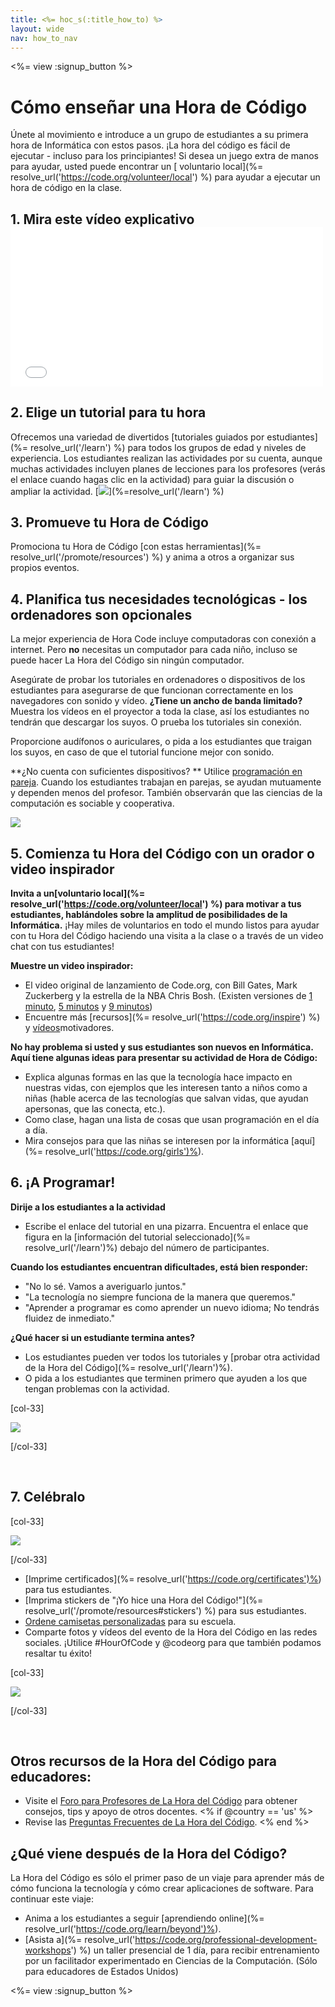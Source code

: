 ```yaml
---
title: <%= hoc_s(:title_how_to) %>
layout: wide
nav: how_to_nav
---
```

<%= view :signup_button %>

<h1>Cómo enseñar una Hora de Código</h1>

Únete al movimiento e introduce a un grupo de estudiantes a su primera hora de Informática con estos pasos. ¡La hora del código es fácil de ejecutar - incluso para los principiantes! Si desea un juego extra de manos para ayudar, usted puede encontrar un [ voluntario local](%= resolve_url('https://code.org/volunteer/local') %) para ayudar a ejecutar un hora de código en la clase.

## 1. Mira este vídeo explicativo <iframe width="500" height="255" src="//www.youtube.com/embed/SrnvvWDm73k" frameborder="0" allowfullscreen mark="crwd-mark"></iframe> 

## 2. Elige un tutorial para tu hora

Ofrecemos una variedad de divertidos [tutoriales guiados por estudiantes](%= resolve_url('/learn') %) para todos los grupos de edad y niveles de experiencia. Los estudiantes realizan las actividades por su cuenta, aunque muchas actividades incluyen planes de lecciones para los profesores (verás el enlace cuando hagas clic en la actividad) para guiar la discusión o ampliar la actividad. [![](/images/fit-700/tutorials.png)](%=resolve_url('/learn') %)

## 3. Promueve tu Hora de Código

Promociona tu Hora de Código [con estas herramientas](%= resolve_url('/promote/resources') %) y anima a otros a organizar sus propios eventos.

## 4. Planifica tus necesidades tecnológicas - los ordenadores son opcionales

La mejor experiencia de Hora Code incluye computadoras con conexión a internet. Pero **no** necesitas un computador para cada niño, incluso se puede hacer La Hora del Código sin ningún computador.

Asegúrate de probar los tutoriales en ordenadores o dispositivos de los estudiantes para asegurarse de que funcionan correctamente en los navegadores con sonido y vídeo. **¿Tiene un ancho de banda limitado?** Muestra los vídeos en el proyector a toda la clase, así los estudiantes no tendrán que descargar los suyos. O prueba los tutoriales sin conexión.

Proporcione audífonos o auriculares, o pida a los estudiantes que traigan los suyos, en caso de que el tutorial funcione mejor con sonido.

**¿No cuenta con suficientes dispositivos? ** Utilice [programación en pareja](https://www.youtube.com/watch?v=vgkahOzFH2Q). Cuando los estudiantes trabajan en parejas, se ayudan mutuamente y dependen menos del profesor. También observarán que las ciencias de la computación es sociable y cooperativa.

<img src="/images/fit-350/group_ipad.jpg" />

## 5. Comienza tu Hora del Código con un orador o video inspirador

**Invita a un[voluntario local](%= resolve_url('https://code.org/volunteer/local') %) para motivar a tus estudiantes, hablándoles sobre la amplitud de posibilidades de la Informática.** ¡Hay miles de voluntarios en todo el mundo listos para ayudar con tu Hora del Código haciendo una visita a la clase o a través de un video chat con tus estudiantes!

**Muestre un video inspirador:**

- El video original de lanzamiento de Code.org, con Bill Gates, Mark Zuckerberg y la estrella de la NBA Chris Bosh. (Existen versiones de [1 minuto](https://www.youtube.com/watch?v=qYZF6oIZtfc), [5 minutos](https://www.youtube.com/watch?v=nKIu9yen5nc) y [9 minutos](https://www.youtube.com/watch?v=dU1xS07N-FA))
- Encuentre más [recursos](%= resolve_url('https://code.org/inspire') %) y [vídeos](https://www.youtube.com/playlist?list=PLzdnOPI1iJNfpD8i4Sx7U0y2MccnrNZuP)motivadores.

**No hay problema si usted y sus estudiantes son nuevos en Informática. Aquí tiene algunas ideas para presentar su actividad de Hora de Código:**

- Explica algunas formas en las que la tecnología hace impacto en nuestras vidas, con ejemplos que les interesen tanto a niños como a niñas (hable acerca de las tecnologías que salvan vidas, que ayudan apersonas, que las conecta, etc.).
- Como clase, hagan una lista de cosas que usan programación en el día a día.
- Mira consejos para que las niñas se interesen por la informática [aquí](%= resolve_url('https://code.org/girls')%).

## 6. ¡A Programar!

**Dirije a los estudiantes a la actividad**

- Escribe el enlace del tutorial en una pizarra. Encuentra el enlace que figura en la [información del tutorial seleccionado](%= resolve_url('/learn')%) debajo del número de participantes.

**Cuando los estudiantes encuentran dificultades, está bien responder:**

- "No lo sé. Vamos a averiguarlo juntos."
- "La tecnología no siempre funciona de la manera que queremos."
- "Aprender a programar es como aprender un nuevo idioma; No tendrás fluidez de inmediato."

**¿Qué hacer si un estudiante termina antes?**

- Los estudiantes pueden ver todos los tutoriales y [probar otra actividad de la Hora del Código](%= resolve_url('/learn')%).
- O pida a los estudiantes que terminen primero que ayuden a los que tengan problemas con la actividad.

[col-33]

![](/images/fit-250/highschoolgirls.jpeg)

[/col-33]

<p style="clear:both">&nbsp;</p>

## 7. Celébralo

[col-33]

![](/images/fit-300/boy-certificate.jpg)

[/col-33]

- [Imprime certificados](%= resolve_url('https://code.org/certificates')%) para tus estudiantes.
- [Imprima stickers de "¡Yo hice una Hora del Código!"](%= resolve_url('/promote/resources#stickers') %) para sus estudiantes.
- [Ordene camisetas personalizadas](http://blog.code.org/post/132608499493/hour-of-code-shirts-and-more) para su escuela.
- Comparte fotos y vídeos del evento de la Hora del Código en las redes sociales. ¡Utilice #HourOfCode y @codeorg para que también podamos resaltar tu éxito!

[col-33]

![](/images/fit-260/highlight-certificates.jpg)

[/col-33]

<p style="clear:both">&nbsp;</p>

## Otros recursos de la Hora del Código para educadores:

- Visite el [Foro para Profesores de La Hora del Código](http://forum.code.org/c/plc/hour-of-code) para obtener consejos, tips y apoyo de otros docentes. <% if @country == 'us' %>
- Revise las [Preguntas Frecuentes de La Hora del Código](https://support.code.org/hc/en-us/categories/200147083-Hour-of-Code). <% end %>

## ¿Qué viene después de la Hora del Código?

La Hora del Código es sólo el primer paso de un viaje para aprender más de cómo funciona la tecnología y cómo crear aplicaciones de software. Para continuar este viaje:

- Anima a los estudiantes a seguir [aprendiendo online](%= resolve_url('https://code.org/learn/beyond')%).
- [Asista a](%= resolve_url('https://code.org/professional-development-workshops') %) un taller presencial de 1 día, para recibir entrenamiento por un facilitador experimentado en Ciencias de la Computación. (Sólo para educadores de Estados Unidos)

<%= view :signup_button %>